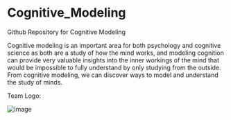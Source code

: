 # Cognitive_Modeling
Github Repository for Cognitive Modeling

Cognitive modeling is an important area for both psychology and cognitive science as both are a study of how the mind works, and modeling cognition can provide very valuable insights into the inner workings of the mind that would be impossible to fully understand by only studying from the outside. From cognitive modeling, we can discover ways to model and understand the study of minds.

Team Logo:

![image](https://github.com/Master-Pr0grammer/Cognitive_Modeling/assets/147747206/0d56a11d-30a9-4a6a-acfd-963bf9e69666)

